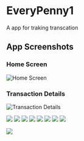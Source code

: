
# EveryPenny1
 A  app for traking transcation



## App Screenshots



### Home Screen
![Home Screen](./src/assets/images/everyPenny8.jpeg)



### Transaction Details
![Transaction Details](./src/assets/images/)


![](./src/assets/images/everypenney.jpeg)
![](./src/assets/images/everrypenny2.jpeg)
![](./src/assets/images/everyPenny.jpeg)
![](./src/assets/images/everyPenny1.jpeg)
![](./src/assets/images/everypenny3.jpeg)
![](./src/assets/images/everypenny4.jpeg)
![](./src/assets/images/everyPenny6.jpeg)
![](./src/assets/images/everyPenny7.jpeg)

![](./src/assets/images/evreryPenny5.jpeg)